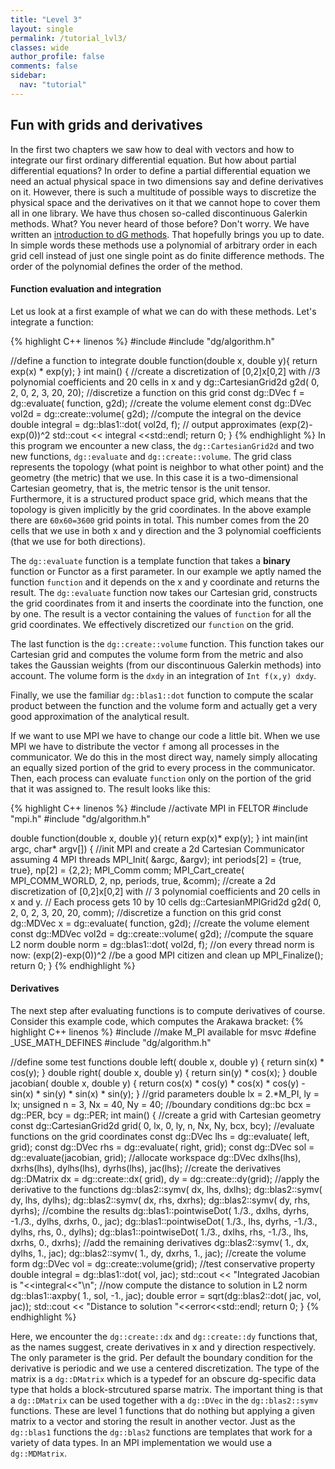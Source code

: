 ```yaml
---
title: "Level 3"
layout: single
permalink: /tutorial_lvl3/
classes: wide
author_profile: false
comments: false
sidebar:
  nav: "tutorial"
---
```

## Fun with grids and derivatives

In the first two chapters we saw how to deal with vectors and how to integrate
our first ordinary differential equation. But how about partial
differential equations? In order to define a partial differential
equation we need an actual physical space in two dimensions say and
define derivatives on it. However, there is such a multitude of possible
ways to discretize the physical space and the derivatives on it that we cannot
hope to cover them all in one library. We have thus chosen so-called
discontinuous Galerkin methods. What? You never heard of those before?
Don't worry. We have written an [introduction to dG methods](https://feltor-dev.github.io/doc/dg/html/dg_introduction.pdf). That
hopefully brings you up to date. In simple words these methods use
a polynomial of arbitrary order in each grid cell instead of just one single
point as do finite difference methods. The order of the polynomial
defines the order of the method.
#### Function evaluation and integration
Let us look at a first example of what we can do with these methods. Let's
integrate a function:

{% highlight C++ linenos %}
#include <iostream>
#include "dg/algorithm.h"

//define a function to integrate
double function(double x, double y){
  return exp(x) * exp(y);
}
int main()
{
  //create a discretization of [0,2]x[0,2] with
  //3 polynomial coefficients and 20 cells in x and y
  dg::CartesianGrid2d g2d( 0, 2, 0, 2, 3, 20, 20);
  //discretize a function on this grid
  const dg::DVec f = dg::evaluate( function, g2d);
  //create the volume element
  const dg::DVec vol2d = dg::create::volume( g2d);
  //compute the integral on the device
  double integral = dg::blas1::dot( vol2d, f);
  // output approximates (exp(2)-exp(0))^2
  std::cout << integral <<std::endl;
  return 0;
}
{% endhighlight %}
In this program we encounter a new class, the `dg::CartesianGrid2d` and
two new functions, `dg::evaluate` and `dg::create::volume`.
The grid class represents the topology (what point is neighbor to what other
  point) and the geometry (the metric) that we use. In this
case it is a two-dimensional Cartesian geometry, that is, the metric tensor
  is the unit tensor.  Furthermore, it is a structured product space grid,
  which means that the topology is given implicitly by the grid coordinates.
  In the above example there are `60x60=3600` grid points in total.
This number comes from the 20 cells that we use in both x and y direction
and the 3 polynomial coefficients (that we use for both directions).

The `dg::evaluate` function is a template function that takes a **binary**
function or Functor as a first parameter.  In our example we aptly named
the function `function` and it depends on the x and y coordinate and
returns the result. The `dg::evaluate` function now takes our Cartesian grid,
constructs the grid coordinates from it and inserts the coordinate into the
function, one by one. The result is a vector containing the values of `function`
for all the grid coordinates. We effectively discretized our `function` on the
grid.

The last function is the `dg::create::volume` function. This function takes
our Cartesian grid and computes the volume form from the metric and also takes
the Gaussian weights (from our discontinuous Galerkin methods) into account.
The volume form is the `dxdy` in an integration of `Int f(x,y) dxdy`.

Finally, we use the familiar `dg::blas1::dot` function to compute the scalar
product between the function and the volume form and actually get
a very good approximation of the analytical result.

If we want to use MPI we have to change our code a little bit. When we use
MPI we have to distribute the vector `f` among all processes in the
communicator. We do this in the most direct way, namely simply allocating
an equally sized portion of the grid to every process in the communicator.
Then, each process can evaluate `function` only on the portion of the
grid that it was assigned to. The result looks like this:

{% highlight C++ linenos %}
#include <iostream>
//activate MPI in FELTOR
#include "mpi.h"
#include "dg/algorithm.h"

double function(double x, double y){
  return exp(x)* exp(y);
}
int main(int argc, char* argv[])
{
  //init MPI and create a 2d Cartesian Communicator assuming 4 MPI threads
  MPI_Init( &argc, &argv);
  int periods[2] = {true, true}, np[2] = {2,2};
  MPI_Comm comm;
  MPI_Cart_create( MPI_COMM_WORLD, 2, np, periods, true, &comm);
  //create a 2d discretization of [0,2]x[0,2] with
  // 3 polynomial coefficients and 20 cells in x and y.
  // Each process gets 10 by 10 cells
  dg::CartesianMPIGrid2d g2d( 0, 2, 0, 2, 3, 20, 20, comm);
  //discretize a function on this grid
  const dg::MDVec x = dg::evaluate( function, g2d);
  //create the volume element
  const dg::MDVec vol2d = dg::create::volume( g2d);
  //compute the square L2 norm
  double norm = dg::blas1::dot( vol2d, f);
  //on every thread norm is now: (exp(2)-exp(0))^2
  //be a good MPI citizen and clean up
  MPI_Finalize();
  return 0;
}
{% endhighlight %}

#### Derivatives
The next step after evaluating functions is to compute derivatives of course.
Consider this example code, which computes the Arakawa bracket:
{% highlight C++ linenos %}
#include <iostream>
//make M_PI available for msvc
#define _USE_MATH_DEFINES
#include "dg/algorithm.h"

//define some test functions
double left( double x, double y) {
  return sin(x) * cos(y);
}
double right( double x, double y) {
  return sin(y) * cos(x);
}
double jacobian( double x, double y) {
  return cos(x) * cos(y) * cos(x) * cos(y) - sin(x) * sin(y) * sin(x) * sin(y);
}
//grid parameters
double lx = 2.*M_PI, ly = lx;
unsigned n = 3, Nx = 40, Ny = 40;
//boundary conditions
dg::bc bcx = dg::PER, bcy = dg::PER;
int main()
{
  //create a grid with Cartesian geometry
  const dg::CartesianGrid2d grid( 0, lx, 0, ly, n, Nx, Ny, bcx, bcy);
  //evaluate functions on the grid coordinates
  const dg::DVec lhs = dg::evaluate( left, grid);
  const dg::DVec rhs = dg::evaluate( right, grid);
  const dg::DVec sol = dg::evaluate(jacobian, grid);
  //allocate workspace
  dg::DVec dxlhs(lhs), dxrhs(lhs), dylhs(lhs), dyrhs(lhs), jac(lhs);
  //create the derivatives
  dg::DMatrix dx = dg::create::dx( grid), dy = dg::create::dy(grid);
  //apply the derivative to the functions
  dg::blas2::symv( dx, lhs, dxlhs);
  dg::blas2::symv( dy, lhs, dylhs);
  dg::blas2::symv( dx, rhs, dxrhs);
  dg::blas2::symv( dy, rhs, dyrhs);
  //combine the results
  dg::blas1::pointwiseDot( 1./3., dxlhs, dyrhs, -1./3., dylhs, dxrhs, 0., jac);
  dg::blas1::pointwiseDot( 1./3.,   lhs, dyrhs, -1./3., dylhs,   rhs, 0., dylhs);
  dg::blas1::pointwiseDot( 1./3., dxlhs,   rhs, -1./3.,   lhs, dxrhs, 0., dxrhs);
  //add the remaining derivatives
  dg::blas2::symv( 1., dx, dylhs, 1., jac);
  dg::blas2::symv( 1., dy, dxrhs, 1., jac);
  //create the volume form
  dg::DVec vol = dg::create::volume(grid);
  //test conservative property
  double integral = dg::blas1::dot( vol, jac);
  std::cout << "Integrated Jacobian is "<<integral<<"\n";
  //now compute the distance to solution in L2 norm
  dg::blas1::axpby( 1., sol, -1., jac);
  double error = sqrt(dg::blas2::dot( jac, vol, jac));
  std::cout << "Distance to solution "<<error<<std::endl;
  return 0;
}
{% endhighlight %}

Here, we encounter the `dg::create::dx` and `dg::create::dy` functions that,
as the names suggest, create derivatives in x and y direction respectively.
The only parameter is the grid. Per default the boundary condition for the
derivative is periodic and we use a centered discretization.
The type of the matrix is a `dg::DMatrix` which is a typedef for an obscure
dg-specific data type that holds a block-strcutured sparse matrix. The important
thing is that a `dg::DMatrix` can be used together with a `dg::DVec`
in the `dg::blas2::symv` functions. These are level 1 functions that do
nothing but applying a given matrix to a vector and storing the result in
another vector. Just as the `dg::blas1` functions the `dg::blas2` functions
are templates that work for a variety of data types. In an MPI implementation
we would use a `dg::MDMatrix`.

